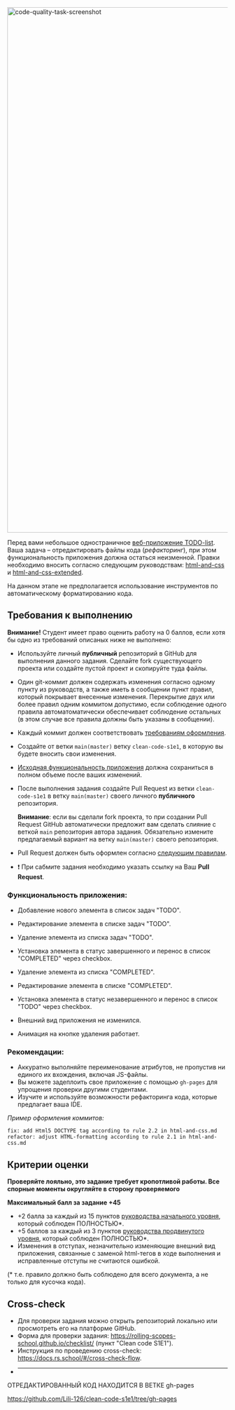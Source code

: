 <img width="1199" alt="code-quality-task-screenshot" src="https://user-images.githubusercontent.com/8201843/113413843-4080fb80-93c4-11eb-9f20-15e4b4c1e430.png">

Перед вами небольшое одностраничное [веб-приложение TODO-list](https://github.com/ViktoryiaYatskova/clean-code-s1e1).
Ваша задача – отредактировать файлы кода (_рефакторинг_), при этом функциональность приложения должна остаться неизменной. Правки необходимо вносить согласно следующим руководствам:
 [html-and-css](https://github.com/rolling-scopes-school/tasks/blob/master/stage1/modules/clean-code/materials/html-and-css.md)
 и [html-and-css-extended](https://github.com/rolling-scopes-school/tasks/blob/master/stage1/modules/clean-code/materials/html-and-css-extended.md). 
 
На данном этапе не предполагается использование инструментов по автоматическому форматированию кода.

## Требования к выполнению

**Внимание!** Студент имеет право оценить работу на 0 баллов, если хотя бы одно из требований описаных ниже не выполнено:

- Используйте личный **публичный** репозиторий в GitHub для выполнения данного задания.
 Сделайте fork существующего проекта или создайте пустой проект и скопируйте туда файлы.
- Один git-коммит должен содержать изменения согласно одному пункту из руководств, а также иметь в сообщении пункт правил, который покрывает внесенные изменения. Перекрытие  двух или более правил одним коммитом допустимо, если соблюдение одного правила автоматоматически обеспечивает соблюдение остальных (в этом случае все правила должны быть указаны в сообщении).
- Каждый коммит должен соответствовать [требованиям оформления](https://docs.rs.school/#/git-convention?id=%d0%a2%d1%80%d0%b5%d0%b1%d0%be%d0%b2%d0%b0%d0%bd%d0%b8%d1%8f-%d0%ba-%d0%b8%d0%bc%d0%b5%d0%bd%d0%b0%d0%bc-%d0%ba%d0%be%d0%bc%d0%bc%d0%b8%d1%82%d0%be%d0%b2).

- Создайте от ветки `main(master)` ветку `clean-code-s1e1`, в которую вы будете вносить свои изменения.
- [Исходная функциональность приложения](#функциональность-приложения) должна сохраниться в полном объеме после ваших изменений.
- После выполнения задания создайте Pull Request из ветки `clean-code-s1e1` в ветку `main(master)` своего личного **публичного** репозитория. 

   **Внимание**: если вы сделали fork проекта, то при создании Pull Request GitHub автоматически предложит вам сделать слияние с веткой `main` репозитория автора задания. Обязательно измените предлагаемый вариант на ветку `main(master)` своего репозитория.

- Pull Request должен быть оформлен согласно [следующим правилам](https://docs.rs.school/#/pull-request-review-process?id=%d0%a2%d1%80%d0%b5%d0%b1%d0%be%d0%b2%d0%b0%d0%bd%d0%b8%d1%8f-%d0%ba-pull-request-pr).
- ❗ При сабмите задания необходимо указать ссылку на Ваш **Pull Request**.

### Функциональность приложения:
- Добавление нового элемента в список задач "TODO".
- Редактирование элемента в списке задач "TODO".
- Удаление элемента из списка задач "TODO".
- Установка элемента в статус завершенного и перенос в список "COMPLETED" через checkbox.

- Удаление элемента из списка "COMPLETED".
- Редактирование элемента в списке "COMPLETED".
- Установка элемента в статус незавершенного и перенос в список "TODO" через checkbox.

- Внешний вид приложения не изменился.
- Анимация на кнопке удаления работает.

### Рекомендации:
- Аккуратно выполняйте переименование атрибутов, не пропустив ни единого их вхождения, включая JS-файлы.
- Вы можете задеплоить свое приложение с помощью `gh-pages` для упрощения проверки другими студентами.
- Изучите и используйте возможности рефакторинга кода, которые предлагает ваша IDE.

_Пример оформления коммитов:_
```
fix: add Html5 DOCTYPE tag according to rule 2.2 in html-and-css.md
refactor: adjust HTML-formatting according to rule 2.1 in html-and-css.md
```

## Критерии оценки

**Проверяйте лояльно, это задание требует кропотливой работы. Все спорные моменты округляйте в сторону проверяемого**

**Максимальный балл за задание +45**

- +2 балла за каждый из 15 пунктов [руководства начального уровня](https://github.com/rolling-scopes-school/tasks/blob/master/stage1/modules/clean-code/materials/html-and-css.md), который соблюден ПОЛНОСТЬЮ*.
- +5 баллов за каждый из 3 пунктов [руководства продвинутого уровня](https://github.com/rolling-scopes-school/tasks/blob/master/stage1/modules/clean-code/materials/html-and-css-extended.md), который соблюден ПОЛНОСТЬЮ*.
- Изменения в отступах, незначительно изменяющие внешний вид приложения, связанные с заменой html-тегов в ходе выполнения и исправленные отступы не считаются ошибкой.

(* т.е. правило должно быть соблюдено для всего документа, а не только для кусочка кода).

## Cross-check
- Для проверки задания можно открыть репозиторий локально или просмотреть его на платформе GitHub. 
- Форма для проверки задания: https://rolling-scopes-school.github.io/checklist/ (пункт "Clean code S1E1").
- Инструкция по проведению cross-check: https://docs.rs.school/#/cross-check-flow.
- _________________________________________________________________________________________________________________________________________________________________


 ОТРЕДАКТИРОВАННЫЙ КОД НАХОДИТСЯ В ВЕТКЕ gh-pages 
 
 
 https://github.com/Lili-126/clean-code-s1e1/tree/gh-pages
                    
